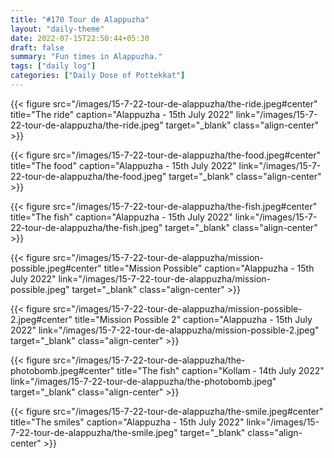 ```yaml
---
title: "#170 Tour de Alappuzha"
layout: "daily-theme"
date: 2022-07-15T22:50:44+05:30
draft: false
summary: "Fun times in Alappuzha."
tags: ["daily log"]
categories: ["Daily Dose of Pottekkat"]
---
```


{{< figure src="/images/15-7-22-tour-de-alappuzha/the-ride.jpeg#center" title="The ride" caption="Alappuzha - 15th July 2022" link="/images/15-7-22-tour-de-alappuzha/the-ride.jpeg" target="_blank" class="align-center" >}}

{{< figure src="/images/15-7-22-tour-de-alappuzha/the-food.jpeg#center" title="The food" caption="Alappuzha - 15th July 2022" link="/images/15-7-22-tour-de-alappuzha/the-food.jpeg" target="_blank" class="align-center" >}}

{{< figure src="/images/15-7-22-tour-de-alappuzha/the-fish.jpeg#center" title="The fish" caption="Alappuzha - 15th July 2022" link="/images/15-7-22-tour-de-alappuzha/the-fish.jpeg" target="_blank" class="align-center" >}}

{{< figure src="/images/15-7-22-tour-de-alappuzha/mission-possible.jpeg#center" title="Mission Possible" caption="Alappuzha - 15th July 2022" link="/images/15-7-22-tour-de-alappuzha/mission-possible.jpeg" target="_blank" class="align-center" >}}

{{< figure src="/images/15-7-22-tour-de-alappuzha/mission-possible-2.jpeg#center" title="Mission Possible 2" caption="Alappuzha - 15th July 2022" link="/images/15-7-22-tour-de-alappuzha/mission-possible-2.jpeg" target="_blank" class="align-center" >}}

{{< figure src="/images/15-7-22-tour-de-alappuzha/the-photobomb.jpeg#center" title="The fish" caption="Kollam - 14th July 2022" link="/images/15-7-22-tour-de-alappuzha/the-photobomb.jpeg" target="_blank" class="align-center" >}}

{{< figure src="/images/15-7-22-tour-de-alappuzha/the-smile.jpeg#center" title="The smiles" caption="Alappuzha - 15th July 2022" link="/images/15-7-22-tour-de-alappuzha/the-smile.jpeg" target="_blank" class="align-center" >}}
